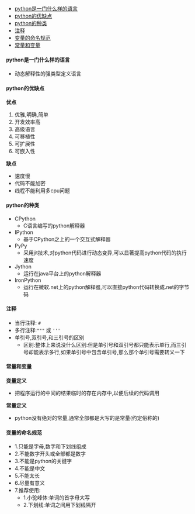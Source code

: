 - [python是一门什么样的语言](#python是一门什么样的语言)
- [python的优缺点](#python的优缺点)
- [python的种类](#python的种类)
- [注释](#注释)
- [变量的命名规范](#变量的命名规范)
- [常量和变量](#常量和变量)

#### python是一门什么样的语言

- 动态解释性的强类型定义语言

#### python的优缺点

**优点**

1. 优雅,明确,简单
2. 开发效率高
3. 高级语言
4. 可移植性
5. 可扩展性
6. 可嵌入性

**缺点**

- 速度慢
- 代码不能加密
- 线程不能利用多cpu问题

#### python的种类

- CPython
	- C语言编写的python解释器
- IPython
	- 基于CPython之上的一个交互式解释器
- PyPy
	- 采用jit技术,对python代码进行动态变异,可以显著提高python代码的执行速度
- Jython
	- 运行在java平台上的python解释器
- IronPython
	- 运行在微软.net上的python解释器,可以直接python代码转换成.net的字节码

#### 注释

- 当行注释: `#`
- 多行注释:`"""` 或 `'''`
- 单引号,双引号,和三引号的区别
	- 区别:整体上来说没什么区别:但是单引号和双引号都只能表示单行,而三引号却能表示多行,如果单引号中包含单引号,那么那个单引号需要转义一下

#### **常量和变量**

**变量定义**

- 把程序运行的中间的结果临时的存在内存中,以便后续的代码调用 

**常量定义**

- python没有绝对的常量,通常全部都是大写的是常量(约定俗称的) 

#### **变量的命名规范**

- 1.只能是字母,数字和下划线组成
- 2.不能数字开头或全部都是数字
- 3.不能是python的关键字
- 4.不能是中文
- 5.不能太长
- 6.尽量有意义
- 7.推荐使用:
	- 1.小驼峰体:单词的首字母大写
	- 2.下划线:单词之间用下划线隔开

























































